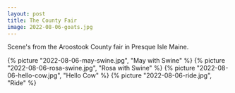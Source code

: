 ```yaml
---
layout: post
title: The County Fair
image: 2022-08-06-goats.jpg
---
```


Scene's from the Aroostook County fair in Presque Isle Maine.

<!--more-->

{% picture "2022-08-06-may-swine.jpg", "May with Swine" %}
{% picture "2022-08-06-rosa-swine.jpg", "Rosa with Swine" %}
{% picture "2022-08-06-hello-cow.jpg", "Hello Cow" %}
{% picture "2022-08-06-ride.jpg", "Ride" %}

